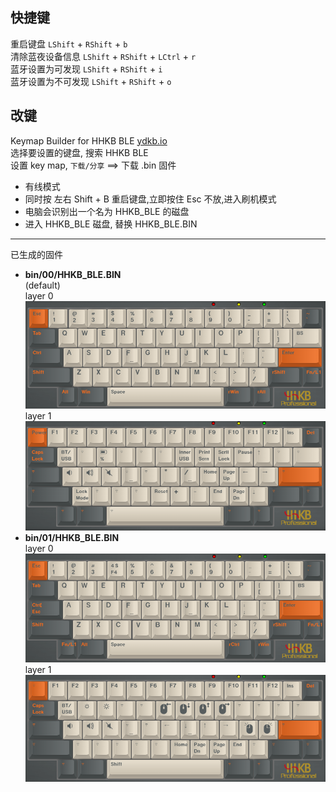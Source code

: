 ## 快捷键
重启键盘 `LShift` + `RShift` + `b`  
清除蓝夜设备信息 `LShift` + `RShift` + `LCtrl` + `r`  
蓝牙设置为可发现 `LShift` + `RShift` + `i`  
蓝牙设置为不可发现 `LShift` + `RShift` + `o`  

## 改键
Keymap Builder for HHKB BLE [ydkb.io](https://ydkb.io/)  
选择要设置的键盘, 搜索 HHKB BLE  
设置 key map, `下载/分享` ==> 下载 .bin 固件

- 有线模式
- 同时按 左右 Shift + B 重启键盘,立即按住 Esc 不放,进入刷机模式
- 电脑会识别出一个名为 HHKB_BLE 的磁盘
- 进入 HHKB_BLE 磁盘, 替换 HHKB_BLE.BIN

---

已生成的固件
- **bin/00/HHKB_BLE.BIN**  
    (default)  
    layer 0  
    ![layer 0](pic/00/layer_0.png)  
    layer 1  
    ![layer 1](pic/00/layer_1.png)  
- **bin/01/HHKB_BLE.BIN**  
	layer 0  
	![layer 0](pic/01/layer_0.png)  
	layer 1  
	![layer 1](pic/01/layer_1.png)  
